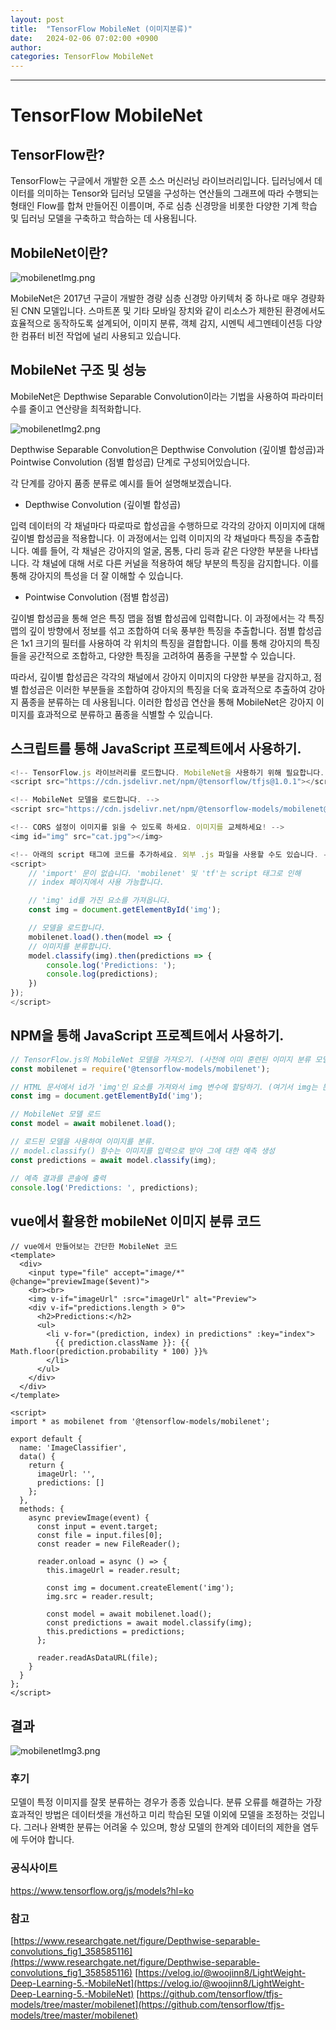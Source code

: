 ```yaml
---
layout: post
title:  "TensorFlow MobileNet (이미지분류)"
date:   2024-02-06 07:02:00 +0900
author: 
categories: TensorFlow MobileNet
---
```

<hr/>

# TensorFlow MobileNet

## TensorFlow란?

 TensorFlow는 구글에서 개발한 오픈 소스 머신러닝 라이브러리입니다. 딥러닝에서 데이터를 의미하는 Tensor와 딥러닝 모델을 구성하는 연산들의 그래프에 따라 수행되는 형태인 Flow를 합쳐 만들어진 이름이며, 주로 심층 신경망을 비롯한 다양한 기계 학습 및 딥러닝 모델을 구축하고 학습하는 데 사용됩니다. 


## MobileNet이란?

![mobilenetImg.png](/assets/images/jwyoo/mobilenetImg.png)

 MobileNet은 2017년 구글이 개발한 경량 심층 신경망 아키텍처 중 하나로 매우 경량화된 CNN 모델입니다. 스마트폰 및 기타 모바일 장치와 같이 리소스가 제한된 환경에서도 효율적으로 동작하도록 설계되어, 이미지 분류, 객체 감지, 시멘틱 세그멘테이션등 다양한 컴퓨터 비전 작업에 널리 사용되고 있습니다.


## MobileNet 구조 및 성능

MobileNet은 Depthwise Separable Convolution이라는 기법을 사용하여 파라미터 수를 줄이고 연산량을 최적화합니다.


![mobilenetImg2.png](/assets/images/jwyoo/mobilenetImg2.png)

Depthwise Separable Convolution은 Depthwise Convolution (깊이별 합성곱)과 Pointwise Convolution (점별 합성곱) 단계로 구성되어있습니다.


각 단계를 강아지 품종 분류로 예시를 들어 설명해보겠습니다.

- Depthwise Convolution (깊이별 합성곱)

 입력 데이터의 각 채널마다 따로따로 합성곱을 수행하므로 각각의 강아지 이미지에 대해 깊이별 합성곱을 적용합니다. 이 과정에서는 입력 이미지의 각 채널마다 특징을 추출합니다. 예를 들어, 각 채널은 강아지의 얼굴, 몸통, 다리 등과 같은 다양한 부분을 나타냅니다.
각 채널에 대해 서로 다른 커널을 적용하여 해당 부분의 특징을 감지합니다. 이를 통해 강아지의 특성을 더 잘 이해할 수 있습니다.


- Pointwise Convolution (점별 합성곱)
  
 깊이별 합성곱을 통해 얻은 특징 맵을 점별 합성곱에 입력합니다. 이 과정에서는 각 특징 맵의 깊이 방향에서 정보를 섞고 조합하여 더욱 풍부한 특징을 추출합니다. 점별 합성곱은 1x1 크기의 필터를 사용하여 각 위치의 특징을 결합합니다. 이를 통해 강아지의 특징들을 공간적으로 조합하고, 다양한 특징을 고려하여 품종을 구분할 수 있습니다.


 따라서, 깊이별 합성곱은 각각의 채널에서 강아지 이미지의 다양한 부분을 감지하고, 점별 합성곱은 이러한 부분들을 조합하여 강아지의 특징을 더욱 효과적으로 추출하여 강아지 품종을 분류하는 데 사용됩니다. 이러한 합성곱 연산을 통해 MobileNet은 강아지 이미지를 효과적으로 분류하고 품종을 식별할 수 있습니다.


## 스크립트를 통해 JavaScript 프로젝트에서 사용하기.

```javascript
<!-- TensorFlow.js 라이브러리를 로드합니다. MobileNet을 사용하기 위해 필요합니다. -->
<script src="https://cdn.jsdelivr.net/npm/@tensorflow/tfjs@1.0.1"></script>

<!-- MobileNet 모델을 로드합니다. -->
<script src="https://cdn.jsdelivr.net/npm/@tensorflow-models/mobilenet@1.0.0"></script>

<!-- CORS 설정이 이미지를 읽을 수 있도록 하세요. 이미지를 교체하세요! -->
<img id="img" src="cat.jpg"></img>

<!-- 아래의 script 태그에 코드를 추가하세요. 외부 .js 파일을 사용할 수도 있습니다. -->
<script>
    // 'import' 문이 없습니다. 'mobilenet' 및 'tf'는 script 태그로 인해
    // index 페이지에서 사용 가능합니다.

    // 'img' id를 가진 요소를 가져옵니다.
    const img = document.getElementById('img');

    // 모델을 로드합니다.
    mobilenet.load().then(model => {
    // 이미지를 분류합니다.
    model.classify(img).then(predictions => {
        console.log('Predictions: ');
        console.log(predictions);
    })
});
</script>
```


## NPM을 통해 JavaScript 프로젝트에서 사용하기.

```typescript
// TensorFlow.js의 MobileNet 모델을 가져오기. (사전에 이미 훈련된 이미지 분류 모델)
const mobilenet = require('@tensorflow-models/mobilenet');

// HTML 문서에서 id가 'img'인 요소를 가져와서 img 변수에 할당하기. (여기서 img는 분류할 이미지)
const img = document.getElementById('img');

// MobileNet 모델 로드
const model = await mobilenet.load();

// 로드된 모델을 사용하여 이미지를 분류.
// model.classify() 함수는 이미지를 입력으로 받아 그에 대한 예측 생성
const predictions = await model.classify(img);

// 예측 결과를 콘솔에 출력
console.log('Predictions: ', predictions);
```

## vue에서 활용한 mobileNet 이미지 분류 코드

```vue
// vue에서 만들어보는 간단한 MobileNet 코드
<template>
  <div>
    <input type="file" accept="image/*" @change="previewImage($event)">
    <br><br>
    <img v-if="imageUrl" :src="imageUrl" alt="Preview">
    <div v-if="predictions.length > 0">
      <h2>Predictions:</h2>
      <ul>
        <li v-for="(prediction, index) in predictions" :key="index">
          {{ prediction.className }}: {{ Math.floor(prediction.probability * 100) }}%
        </li>
      </ul>
    </div>
  </div>
</template>

<script>
import * as mobilenet from '@tensorflow-models/mobilenet';

export default {
  name: 'ImageClassifier',
  data() {
    return {
      imageUrl: '',
      predictions: []
    };
  },
  methods: {
    async previewImage(event) {
      const input = event.target;
      const file = input.files[0];
      const reader = new FileReader();

      reader.onload = async () => {
        this.imageUrl = reader.result;

        const img = document.createElement('img');
        img.src = reader.result;

        const model = await mobilenet.load();
        const predictions = await model.classify(img);
        this.predictions = predictions;
      };

      reader.readAsDataURL(file);
    }
  }
};
</script>
```

## 결과
![mobilenetImg3.png](/assets/images/jwyoo/mobilenetImg3.png)



### 후기
모델이 특정 이미지를 잘못 분류하는 경우가 종종 있습니다. 분류 오류를 해결하는 가장 효과적인 방법은 데이터셋을 개선하고 미리 학습된 모델 이외에 모델을 조정하는 것입니다. 그러나 완벽한 분류는 어려울 수 있으며, 항상 모델의 한계와 데이터의 제한을 염두에 두어야 합니다.


### 공식사이트
https://www.tensorflow.org/js/models?hl=ko

### 참고
[https://www.researchgate.net/figure/Depthwise-separable-convolutions_fig1_358585116](https://www.researchgate.net/figure/Depthwise-separable-convolutions_fig1_358585116)
[https://velog.io/@woojinn8/LightWeight-Deep-Learning-5.-MobileNet](https://velog.io/@woojinn8/LightWeight-Deep-Learning-5.-MobileNet)
[https://github.com/tensorflow/tfjs-models/tree/master/mobilenet](https://github.com/tensorflow/tfjs-models/tree/master/mobilenet)



